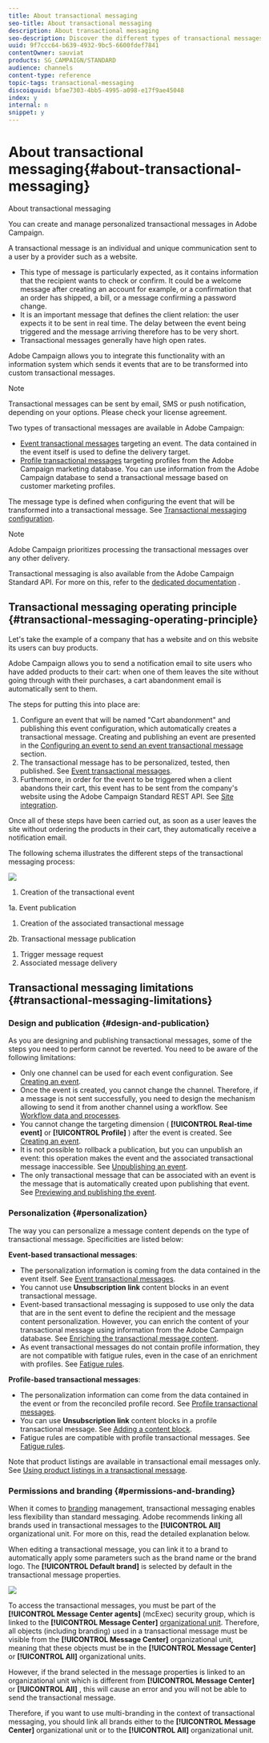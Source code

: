```yaml
---
title: About transactional messaging
seo-title: About transactional messaging
description: About transactional messaging
seo-description: Discover the different types of transactional messages you can send and how they are used in Adobe Campaign.
uuid: 9f7ccc64-b639-4932-9bc5-6600fdef7841
contentOwner: sauviat
products: SG_CAMPAIGN/STANDARD
audience: channels
content-type: reference
topic-tags: transactional-messaging
discoiquuid: bfae7303-4bb5-4995-a098-e17f9ae45048
index: y
internal: n
snippet: y
---
```


# About transactional messaging{#about-transactional-messaging}

About transactional messaging

You can create and manage personalized transactional messages in Adobe Campaign.

A transactional message is an individual and unique communication sent to a user by a provider such as a website.

* This type of message is particularly expected, as it contains information that the recipient wants to check or confirm. It could be a welcome message after creating an account for example, or a confirmation that an order has shipped, a bill, or a message confirming a password change.
* It is an important message that defines the client relation: the user expects it to be sent in real time. The delay between the event being triggered and the message arriving therefore has to be very short.
* Transactional messages generally have high open rates.

Adobe Campaign allows you to integrate this functionality with an information system which sends it events that are to be transformed into custom transactional messages.

>[!NOTE]
>
>Transactional messages can be sent by email, SMS or push notification, depending on your options. Please check your license agreement.

Two types of transactional messages are available in Adobe Campaign:

* [Event transactional messages](../../channels/using/event-transactional-messages.md) targeting an event. The data contained in the event itself is used to define the delivery target.
* [Profile transactional messages](../../channels/using/profile-transactional-messages.md) targeting profiles from the Adobe Campaign marketing database. You can use information from the Adobe Campaign database to send a transactional message based on customer marketing profiles.

The message type is defined when configuring the event that will be transformed into a transactional message. See [Transactional messaging configuration](../../administration/using/configuring-transactional-messaging.md).

>[!NOTE]
>
>Adobe Campaign prioritizes processing the transactional messages over any other delivery.

Transactional messaging is also available from the Adobe Campaign Standard API. For more on this, refer to the [dedicated documentation](https://docs.campaign.adobe.com/doc/standard/en/api/ACS_API.html#about-transactional-messaging) .

## Transactional messaging operating principle {#transactional-messaging-operating-principle}

Let's take the example of a company that has a website and on this website its users can buy products.

Adobe Campaign allows you to send a notification email to site users who have added products to their cart: when one of them leaves the site without going through with their purchases, a cart abandonment email is automatically sent to them.

The steps for putting this into place are:

1. Configure an event that will be named "Cart abandonment" and publishing this event configuration, which automatically creates a transactional message. Creating and publishing an event are presented in the [Configuring an event to send an event transactional message](../../administration/using/configuring-transactional-messaging.md#use-case--configuring-an-event-to-send-a-transactional-message) section.
1. The transactional message has to be personalized, tested, then published. See [Event transactional messages](../../channels/using/event-transactional-messages.md).
1. Furthermore, in order for the event to be triggered when a client abandons their cart, this event has to be sent from the company's website using the Adobe Campaign Standard REST API. See [Site integration](../../administration/using/configuring-transactional-messaging.md#integrating-the-triggering-of-the-event-in-a-website).

Once all of these steps have been carried out, as soon as a user leaves the site without ordering the products in their cart, they automatically receive a notification email.

The following schema illustrates the different steps of the transactional messaging process:

![](assets/message-center_principle.png)

1. Creation of the transactional event

  1a. Event publication

1. Creation of the associated transactional message

  2b. Transactional message publication

1. Trigger message request
1. Associated message delivery

## Transactional messaging limitations {#transactional-messaging-limitations}

### Design and publication {#design-and-publication}

As you are designing and publishing transactional messages, some of the steps you need to perform cannot be reverted. You need to be aware of the following limitations:

* Only one channel can be used for each event configuration. See [Creating an event](../../administration/using/configuring-transactional-messaging.md#creating-an-event).
* Once the event is created, you cannot change the channel. Therefore, if a message is not sent successfully, you need to design the mechanism allowing to send it from another channel using a workflow. See [Workflow data and processes](../../automating/using/workflow-data-and-processes.md).
* You cannot change the targeting dimension ( **[!UICONTROL Real-time event]** or **[!UICONTROL Profile]** ) after the event is created. See [Creating an event](../../administration/using/configuring-transactional-messaging.md#creating-an-event).
* It is not possible to rollback a publication, but you can unpublish an event: this operation makes the event and the associated transactional message inaccessible. See [Unpublishing an event](../../administration/using/configuring-transactional-messaging.md#unpublishing-an-event).
* The only transactional message that can be associated with an event is the message that is automatically created upon publishing that event. See [Previewing and publishing the event](../../administration/using/configuring-transactional-messaging.md#previewing-and-publishing-the-event).

### Personalization {#personalization}

The way you can personalize a message content depends on the type of transactional message. Specificities are listed below:

**Event-based transactional messages**:

* The personalization information is coming from the data contained in the event itself. See [Event transactional messages](../../channels/using/event-transactional-messages.md).
* You cannot use **Unsubscription link** content blocks in an event transactional message.
* Event-based transactional messaging is supposed to use only the data that are in the sent event to define the recipient and the message content personalization. However, you can enrich the content of your transactional message using information from the Adobe Campaign database. See [Enriching the transactional message content](../../administration/using/configuring-transactional-messaging.md#enriching-the-transactional-message-content).
* As event transactional messages do not contain profile information, they are not compatible with fatigue rules, even in the case of an enrichment with profiles. See [Fatigue rules](../../administration/using/fatigue-rules.md).

**Profile-based transactional messages**:

* The personalization information can come from the data contained in the event or from the reconciled profile record. See [Profile transactional messages](../../channels/using/profile-transactional-messages.md).
* You can use **Unsubscription link** content blocks in a profile transactional message. See [Adding a content block](../../designing/using/adding-a-content-block.md).
* Fatigue rules are compatible with profile transactional messages. See [Fatigue rules](../../administration/using/fatigue-rules.md).

Note that product listings are available in transactional email messages only. See [Using product listings in a transactional message](../../channels/using/event-transactional-messages.md#using-product-listings-in-a-transactional-message).

### Permissions and branding {#permissions-and-branding}

When it comes to [branding](../../administration/using/branding.md) management, transactional messaging enables less flexibility than standard messaging. Adobe recommends linking all brands used in transactional messages to the **[!UICONTROL All]** organizational unit. For more on this, read the detailed explanation below.

When editing a transactional message, you can link it to a brand to automatically apply some parameters such as the brand name or the brand logo. The **[!UICONTROL Default brand]** is selected by default in the transactional message properties.

![](assets/message-center_branding.png)

To access the transactional messages, you must be part of the **[!UICONTROL Message Center agents]** (mcExec) security group, which is linked to the **[!UICONTROL Message Center]** [organizational unit](../../administration/using/organizational-units.md). Therefore, all objects (including branding) used in a transactional message must be visible from the **[!UICONTROL Message Center]** organizational unit, meaning that these objects must be in the **[!UICONTROL Message Center]** or **[!UICONTROL All]** organizational units.

However, if the brand selected in the message properties is linked to an organizational unit which is different from **[!UICONTROL Message Center]** or **[!UICONTROL All]** , this will cause an error and you will not be able to send the transactional message.

Therefore, if you want to use multi-branding in the context of transactional messaging, you should link all brands either to the **[!UICONTROL Message Center]** organizational unit or to the **[!UICONTROL All]** organizational unit.
